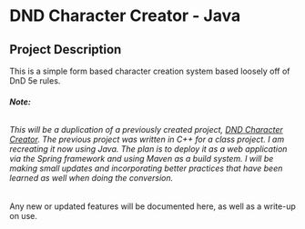 # DND Character Creator - Java

## Project Description

This is a simple form based character creation system based loosely off of DnD 5e rules.

###### **_Note:_**
###### This will be a duplication of a previously created project, [DND Character Creator](https://github.com/tkm3d1a/dnd-char-creator).  The previous project was written in C++ for a class project.  I am recreating it now using Java.  The plan is to deploy it as a web application via the Spring framework and using Maven as a build system.  I will be making small updates and incorporating better practices that have been learned as well when doing the conversion.

Any new or updated features will be documented here, as well as a write-up on use.